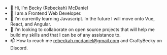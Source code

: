 - 👋 Hi, I’m Becky (Rebeckah) McDaniel
- 👀 I am a Frontend Web Developer.
- 🌱 I’m currently learning Javascript. In the future I will move onto Vue, React, and Angular.
- 💞️ I’m looking to collaborate on open source projects that will help me build my skills and that I can be of any assistance to.
- 📫 How to reach me rebeckah.mcdaniel@gmail.com and CraftyBecky on Discord.

<!---
CraftyBecky/CraftyBecky is a ✨ special ✨ repository because its `README.md` (this file) appears on your GitHub profile.
You can click the Preview link to take a look at your changes.
--->
